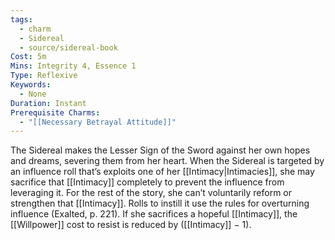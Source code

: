 ```yaml
---
tags:
  - charm
  - Sidereal
  - source/sidereal-book
Cost: 5m
Mins: Integrity 4, Essence 1
Type: Reflexive
Keywords:
  - None
Duration: Instant
Prerequisite Charms:
  - "[[Necessary Betrayal Attitude]]"
---
```

The Sidereal makes the Lesser Sign of the Sword against her own hopes and dreams, severing them from her heart. When the Sidereal is targeted by an influence roll that’s exploits one of her [[Intimacy|Intimacies]], she may sacrifice that [[Intimacy]] completely to prevent the influence from leveraging it. For the rest of the story, she can’t voluntarily reform or strengthen that [[Intimacy]]. Rolls to instill it use the rules for overturning influence (Exalted, p. 221). If she sacrifices a hopeful [[Intimacy]], the [[Willpower]] cost to resist is reduced by ([[Intimacy]] − 1).